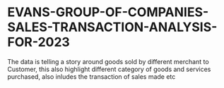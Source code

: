 # EVANS-GROUP-OF-COMPANIES-SALES-TRANSACTION-ANALYSIS-FOR-2023
The data is telling a story around goods sold by different merchant to Customer, this also highlight different category of goods and services purchased, also inludes the transaction of sales made etc
